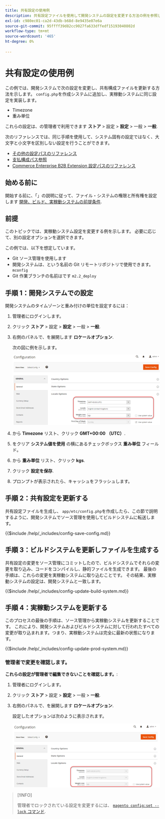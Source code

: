 ```yaml
---
title: 共有設定の使用例
description: 共有設定ファイルを使用して開発システムの設定を変更する方法の例を参照してください。
exl-id: c980ec01-ca2d-43db-b68d-8e9435e07e6a
source-git-commit: 95ffff39d82cc9027fa633dffedf15193040802d
workflow-type: tm+mt
source-wordcount: '465'
ht-degree: 0%

---
```


# 共有設定の使用例

この例では、開発システムで次の設定を変更し、共有構成ファイルを更新する方法を示します。 `config.php`を作成システムに追加し、実稼動システムに同じ設定を実装します。

- Timezone
- 重み単位

これらの設定は、の管理者で利用できます **ストア** > 設定 > **設定** > 一般 > **一般**.

次のリファレンスでは、同じ手順を使用して、システム固有の設定ではなく、大文字と小文字を区別しない設定を行うことができます。

- [その他の設定パスのリファレンス](../reference/config-reference-general.md)
- [支払構成パス参照](../reference/config-reference-payment.md)
- [Commerce Enterprise B2B Extension 設定パスのリファレンス](../reference/config-reference-b2b.md)

## 始める前に

開始する前に、「」の説明に従って、ファイル・システムの権限と所有権を設定します [開発、ビルド、実稼動システムの前提条件](../deployment/prerequisites.md).

## 前提

このトピックでは、実稼動システム設定を変更する例を示します。 必要に応じて、別の設定オプションを選択できます。

この例では、以下を想定しています。

- Git ソース管理を使用します
- 開発システムは、という名前の Git リモートリポジトリで使用できます。 `mconfig`
- Git 作業ブランチの名前はです `m2.2_deploy`

## 手順 1：開発システムでの設定

開発システムのタイムゾーンと重み付けの単位を設定するには：

1. 管理者にログインします。
1. クリック **ストア** > 設定 > **設定** > 一般 > **一般**.
1. 右側のパネルで、を展開します **ロケールオプション**.

   次の図に例を示します。

   ![開発システムでのロケールオプションの設定](../../assets/configuration/split-deploy-set-locale.png)

1. から **Timezone** リスト、クリック **GMT+00:00 （UTC）**.
1. をクリア **システム値を使用** の横にあるチェックボックス **重み単位** フィールド。
1. から **重み単位** リスト、クリック **kgs**.
1. クリック **設定を保存**.
1. プロンプトが表示されたら、キャッシュをフラッシュします。

## 手順 2：共有設定を更新する

共有設定ファイルを生成し、 `app/etc/config.php`を作成したら、この節で説明するように、開発システムでソース管理を使用してビルドシステムに転送します。

{{$include /help/_includes/config-save-config.md}}

## 手順 3：ビルドシステムを更新しファイルを生成する

共有設定の変更をソース管理にコミットしたので、ビルドシステムでそれらの変更を取り込み、コードをコンパイルし、静的ファイルを生成できます。 最後の手順は、これらの変更を実稼動システムに取り込むことです。 その結果、実稼動システムの設定は、開発システムと一致します。

{{$include /help/_includes/config-update-build-system.md}}

## 手順 4：実稼動システムを更新する

このプロセスの最後の手順は、ソース管理から実稼動システムを更新することです。 これにより、開発システムおよびビルドシステムに対して行われたすべての変更が取り込まれます。つまり、実稼動システムは完全に最新の状態になります。

{{$include /help/_includes/config-update-prod-system.md}}

### 管理者で変更を確認します。

**これらの設定が管理者で編集できないことを確認します。**:

1. 管理者にログインします。
1. クリック **ストア** > 設定 > **設定** > 一般 > **一般**.
1. 右側のパネルで、を展開します **ロケールオプション**.

   設定したオプションは次のように表示されます。

   ![設定オプションは管理者では編集できません](../../assets/configuration/split-deploy-not-editable.png)

>[!INFO]
>
>管理者でロックされている設定を変更するには、 [`magento config:set --lock` コマンド](../cli/set-configuration-values.md).
